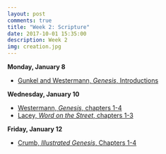 ```yaml
---
layout: post
comments: true
title: "Week 2: Scripture"
date: 2017-10-01 15:35:00
description: Week 2
img: creation.jpg
---
```


**Monday, January 8**
- [Gunkel and Westermann, _Genesis_, Introductions](https://www.dropbox.com/s/fncucgormhwgxm4/Gunkel%20and%20Westerman%20_%20Genesis%20Intros.pdf?dl=0)

**Wednesday, January 10**
- [Westermann, _Genesis_, chapters 1-4](https://www.dropbox.com/s/hfsa9jilaorwyf7/Genesis_Ch1thru4.pdf?dl=0)
- [Lacey, _Word on the Street_, chapters 1-3](https://www.dropbox.com/s/pbt5kirbrpjh02c/StreetBible_Gen13.pdf?dl=0)

**Friday, January 12**
- [Crumb, _Illustrated Genesis_, Chapters 1-4](https://www.dropbox.com/s/vv57d40l2wspnje/Genesis%20Illustrated%20Ch%201thru4.pdf?dl=0)